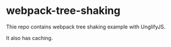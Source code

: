 # webpack-tree-shaking
Thie repo contains webpack tree shaking example with UnglifyJS. 

It also has caching.
